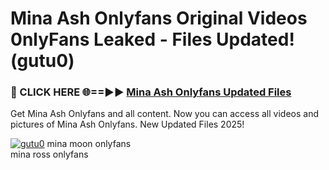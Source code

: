 # Mina Ash Onlyfans Original Videos 0nlyFans Leaked - Files Updated! (gutu0)

<h3>🔴 CLICK HERE 🌐==►► <a href="https://tinyurl.com/ms9xzufz" rel="nofollow">Mina Ash Onlyfans Updated Files</a></h3>

Get Mina Ash Onlyfans and all content. Now you can access all videos and pictures of Mina Ash Onlyfans. New Updated Files 2025!

[![gutu0](https://i.imgur.com/ppqm5kG.gif)](https://tinyurl.com/ms9xzufz)
mina moon onlyfans<br>
mina ross onlyfans